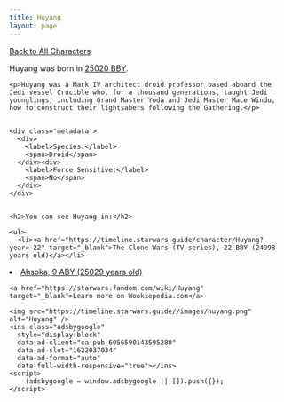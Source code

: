 ```yaml
---
title: Huyang
layout: page
---
```

<a href="/character" class="smaller">Back to All Characters</a>

<div class="container">
  <div class="col-10">
    <p>
    Huyang             was born in <a href="https://timeline.starwars.guide/character/Huyang?year=-300" target="_blank">25020 BBY</a>.
    </p>

    <p>Huyang was a Mark IV architect droid professor based aboard the Jedi vessel Crucible who, for a thousand generations, taught Jedi younglings, including Grand Master Yoda and Jedi Master Mace Windu, how to construct their lightsabers following the Gathering.</p>


    <div class='metadata'>
      <div>
        <label>Species:</label>
        <span>Droid</span>
      </div><div>
        <label>Force Sensitive:</label>
        <span>No</span>
      </div>
    </div>


    <h2>You can see Huyang in:</h2>

    <ul>
      <li><a href="https://timeline.starwars.guide/character/Huyang?year=-22" target="_blank">The Clone Wars (TV series), 22 BBY (24998 years old)</a></li>
  <li><a href="https://timeline.starwars.guide/character/Huyang?year=9" target="_blank">Ahsoka, 9 ABY (25029 years old)</a></li>
    </ul>

    <a href="https://starwars.fandom.com/wiki/Huyang" target="_blank">Learn more on Wookiepedia.com</a>
  </div>
  <div class="character_image col-2">
    
    <img src="https://timeline.starwars.guide//images/huyang.png" alt="Huyang" />
    <ins class="adsbygoogle"
      style="display:block"
      data-ad-client="ca-pub-6056590143595280"
      data-ad-slot="1622037034"
      data-ad-format="auto"
      data-full-width-responsive="true"></ins>
    <script>
        (adsbygoogle = window.adsbygoogle || []).push({});
    </script>
  </div>
</div>
